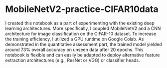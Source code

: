 # MobileNetV2-practice-CIFAR10data

I created this notebook as a part of experimenting with the existing deep learning architectures. More specifically, I coupled MobileNetV2 and a CNN architecture for image classification on the CIFAR-10 dataset. To increase the training efficiency, I utilized a GPU runtime on Google Colab. As demonstrated in the quantitative assessment part, the trained model yielded around 73% overall accuracy on unseen data after 20 epochs. This notebook is flexible and can easily be adapted to deploy alternative feature extraction architectures (e.g., ResNet or VGG) or classifier heads.
